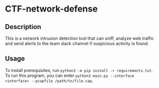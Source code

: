 # CTF-network-defense

## Description
This is a network intrusion detection tool that can sniff, analyze web traffic and send alerts to the team slack channel if suspicious activity is found.

## Usage
To install prerequisites, run `python3 -m pip install -r requirementx.txt`.
To run this program, you can enter `python3 main.py --interface <interface> --pcapfile /path/to/file.cap`.
